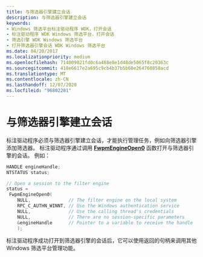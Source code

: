 ```yaml
---
title: 与筛选器引擎建立会话
description: 与筛选器引擎建立会话
keywords:
- Windows 筛选平台标注驱动程序 WDK，打开会话
- 标注驱动程序 WDK Windows 筛选平台，打开会话
- 筛选引擎 WDK Windows 筛选平台
- 打开筛选器引擎会话 WDK Windows 筛选平台
ms.date: 04/20/2017
ms.localizationpriority: medium
ms.openlocfilehash: 714009021fd0c6a488e8e1d48de5065f8c20363c
ms.sourcegitcommit: 418e6617e2a695c9cb4b37b5b60e264760858acd
ms.translationtype: MT
ms.contentlocale: zh-CN
ms.lasthandoff: 12/07/2020
ms.locfileid: "96802281"
---
```

# <a name="opening-a-session-to-the-filter-engine"></a>与筛选器引擎建立会话


标注驱动程序必须与筛选器引擎建立会话，才能执行管理任务，例如向筛选器引擎添加筛选器。 标注驱动程序通过调用 [**FwpmEngineOpen0**](/windows-hardware/drivers/ddi/fwpmk/nf-fwpmk-fwpmengineopen0) 函数打开与筛选器引擎的会话。 例如：

```cpp
HANDLE engineHandle;
NTSTATUS status;

// Open a session to the filter engine
status =
 FwpmEngineOpen0(
    NULL,              // The filter engine on the local system
    RPC_C_AUTHN_WINNT, // Use the Windows authentication service
    NULL,              // Use the calling thread's credentials
    NULL,              // There are no session-specific parameters
    &engineHandle      // Pointer to a variable to receive the handle
    );
```

标注驱动程序成功打开到筛选器引擎的会话后，它可以使用返回的句柄来调用其他 Windows 筛选平台管理功能。

 

